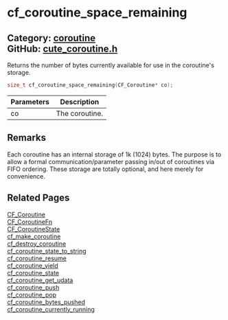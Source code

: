 [](../header.md ':include')

# cf_coroutine_space_remaining

Category: [coroutine](/api_reference?id=coroutine)  
GitHub: [cute_coroutine.h](https://github.com/RandyGaul/cute_framework/blob/master/include/cute_coroutine.h)  
---

Returns the number of bytes currently available for use in the coroutine's storage.

```cpp
size_t cf_coroutine_space_remaining(CF_Coroutine* co);
```

Parameters | Description
--- | ---
co | The coroutine.

## Remarks

Each coroutine has an internal storage of 1k (1024) bytes. The purpose is to allow a formal communication/parameter passing
in/out of coroutines via FIFO ordering. These storage are totally optional, and here merely for convenience.

## Related Pages

[CF_Coroutine](/coroutine/cf_coroutine.md)  
[CF_CoroutineFn](/coroutine/cf_coroutinefn.md)  
[CF_CoroutineState](/coroutine/cf_coroutinestate.md)  
[cf_make_coroutine](/coroutine/cf_make_coroutine.md)  
[cf_destroy_coroutine](/coroutine/cf_destroy_coroutine.md)  
[cf_coroutine_state_to_string](/coroutine/cf_coroutine_state_to_string.md)  
[cf_coroutine_resume](/coroutine/cf_coroutine_resume.md)  
[cf_coroutine_yield](/coroutine/cf_coroutine_yield.md)  
[cf_coroutine_state](/coroutine/cf_coroutine_state.md)  
[cf_coroutine_get_udata](/coroutine/cf_coroutine_get_udata.md)  
[cf_coroutine_push](/coroutine/cf_coroutine_push.md)  
[cf_coroutine_pop](/coroutine/cf_coroutine_pop.md)  
[cf_coroutine_bytes_pushed](/coroutine/cf_coroutine_bytes_pushed.md)  
[cf_coroutine_currently_running](/coroutine/cf_coroutine_currently_running.md)  

